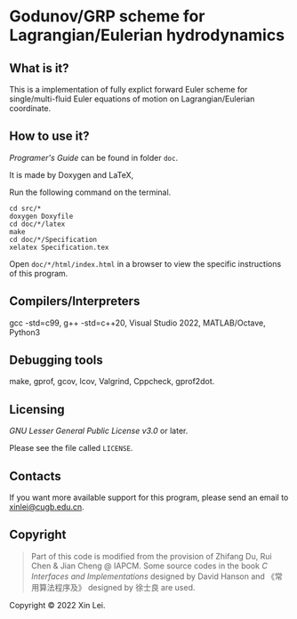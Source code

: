 # Godunov/GRP scheme for Lagrangian/Eulerian hydrodynamics

What is it?
-----------
This is a implementation of fully explict forward Euler scheme for single/multi-fluid Euler equations of motion on Lagrangian/Eulerian coordinate.

How to use it?
-----------
*Programer's Guide* can be found in folder `doc`.

It is made by Doxygen and LaTeX,

Run the following command on the terminal.

```shell
cd src/*
doxygen Doxyfile
cd doc/*/latex
make
cd doc/*/Specification
xelatex Specification.tex
```

Open `doc/*/html/index.html` in a browser to view the specific instructions of this program.

Compilers/Interpreters
---------
gcc -std=c99, g++ -std=c++20, Visual Studio 2022, MATLAB/Octave, Python3

Debugging tools
---------
make, gprof, gcov, lcov, Valgrind, Cppcheck, gprof2dot.

Licensing
---------
*GNU Lesser General Public License v3.0* or later.

Please see the file called `LICENSE`.

Contacts
--------
If you want more available support for this program, please send an email to [xinlei@cugb.edu.cn](mailto:xinlei@cugb.edu.cn).

Copyright
--------
> Part of this code is modified from the provision of Zhifang Du, Rui Chen & Jian Cheng @ IAPCM.
> Some source codes in the book *C Interfaces and Implementations* designed by David Hanson and 《常用算法程序及》 designed by 徐士良 are used.

Copyright © 2022 Xin Lei.
